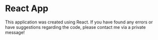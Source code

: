 # React App
This application was created using React. If you have found any errors or have suggestions regarding the code, please contact me via a private message!
